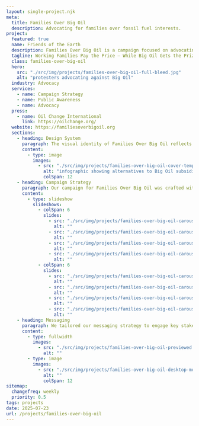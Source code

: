 ```yaml
---
layout: single-project.njk
meta:
  title: Families Over Big Oil
  description: Advocating for families over fossil fuel interests.
project:
  featured: true
  name: Friends of the Earth
  description: Families Over Big Oil is a campaign focused on advocating for working families who are disproportionately affected by the policies favoring fossil fuel companies. The campaign highlights the economic struggles faced by families due to rising costs and government subsidies to Big Oil. It calls for legislative action to prioritize families over polluters.
  tagline: Working Families Pay the Price — While Big Oil Gets the Prize.
  class: families-over-big-oil
  hero:
    src: "./src/img/projects/families-over-big-oil-full-bleed.jpg"
    alt: "protesters advocating against Big Oil"
  industry: Advocacy
  services:
    - name: Campaign Strategy
    - name: Public Awareness
    - name: Advocacy
  press:
    - name: Oil Change International
      link: https://oilchange.org/
  website: https://familiesoverbigoil.org
  sections:
    - heading: Design System
      paragraph: The visual identity of Families Over Big Oil reflects the urgency and importance of the cause. Our design system employs dynamic typography and impactful imagery to capture attention and convey the campaign's message with clarity and conviction. Each element is designed to resonate with audiences, reinforcing the call to prioritize people over polluters.
      content:
        - type: image
          images:
            - src: "./src/img/projects/families-over-big-oil-cover-template.jpg"
              alt: "infographic showing alternatives to Big Oil subsidies"
              colSpan: 12
    - heading: Campaign Strategy
      paragraph: Our campaign for Families Over Big Oil was crafted with a focus on strategic impact and emotional resonance. We developed a bold narrative that challenges the status quo and positions families as the central priority in policy discussions. By weaving together compelling storytelling and data-driven insights, we created a platform that not only informs but also inspires action against fossil fuel subsidies.
      content:
        - type: slideshow
          slideshows:
            - colSpan: 6
              slides:
                - src: "./src/img/projects/families-over-big-oil-carousel-1.png"
                  alt: ""
                - src: "./src/img/projects/families-over-big-oil-carousel-2.png"
                  alt: ""
                - src: "./src/img/projects/families-over-big-oil-carousel-3.png"
                  alt: ""
                - src: "./src/img/projects/families-over-big-oil-carousel-4.png"
                  alt: ""
            - colSpan: 6
              slides:
                - src: "./src/img/projects/families-over-big-oil-carousel-5.png"
                  alt: ""
                - src: "./src/img/projects/families-over-big-oil-carousel-6.png"
                  alt: ""
                - src: "./src/img/projects/families-over-big-oil-carousel-7.png"
                  alt: ""
                - src: "./src/img/projects/families-over-big-oil-carousel-8.png"
                  alt: ""
    - heading: Messaging
      paragraph: We tailored our messaging strategy to engage key stakeholders and drive meaningful conversations. For policymakers, we highlighted the economic and social benefits of redirecting subsidies towards families. For the public, we emphasized the personal impact of these policies, fostering a sense of community and collective action.
      content:
        - type: fullwidth
          images: 
            - src: "./src/img/projects/families-over-big-oil-previewed.png"
              alt: ""
        - type: image
          images:
            - src: "./src/img/projects/families-over-big-oil-desktop-mockup.png"
              alt: ""
              colSpan: 12
sitemap:
  changefreq: weekly
  priority: 0.5
tags: projects
date: 2025-07-23
url: /projects/families-over-big-oil
---
```

